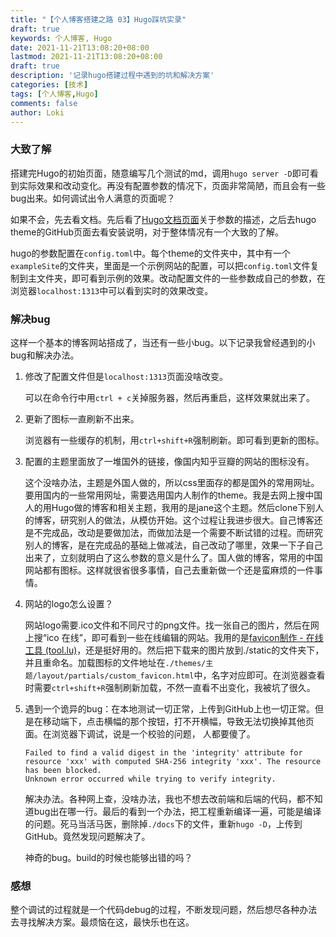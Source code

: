 ```yaml
---
title: "【个人博客搭建之路 03】Hugo踩坑实录"
draft: true
keywords: 个人博客, Hugo
date: 2021-11-21T13:08:20+08:00
lastmod: 2021-11-21T13:08:20+08:00
draft: true
description: '记录hugo搭建过程中遇到的坑和解决方案'
categories: [技术]
tags: [个人博客,Hugo]
comments: false
author: Loki
---
```


### 大致了解

搭建完Hugo的初始页面，随意编写几个测试的md，调用`hugo server -D`即可看到实际效果和改动变化。再没有配置参数的情况下，页面非常简陋，而且会有一些bug出来。如何调试出令人满意的页面呢？

如果不会，先去看文档。先后看了[Hugo文档页面](https://gohugo.io/getting-started/configuration/)关于参数的描述，之后去hugo theme的GitHub页面去看安装说明，对于整体情况有一个大致的了解。

hugo的参数配置在`config.toml`中。每个theme的文件夹中，其中有一个`exampleSite`的文件夹，里面是一个示例网站的配置，可以把`config.toml`文件复制到主文件夹，即可看到示例的效果。改动配置文件的一些参数成自己的参数，在浏览器`localhost:1313`中可以看到实时的效果改变。

### 解决bug

这样一个基本的博客网站搭成了，当还有一些小bug。以下记录我曾经遇到的小bug和解决办法。

1. 修改了配置文件但是`localhost:1313`页面没啥改变。

   可以在命令行中用`ctrl + c`关掉服务器，然后再重启，这样效果就出来了。

2. 更新了图标一直刷新不出来。

   浏览器有一些缓存的机制，用`ctrl+shift+R`强制刷新。即可看到更新的图标。

3. 配置的主题里面放了一堆国外的链接，像国内知乎豆瓣的网站的图标没有。

   这个没啥办法，主题是外国人做的，所以css里面存的都是国外的常用网址。要用国内的一些常用网址，需要选用国内人制作的theme。我是去网上搜中国人的用Hugo做的博客和相关主题，我用的是jane这个主题。然后clone下别人的博客，研究别人的做法，从模仿开始。这个过程让我进步很大。自己博客还是不完成品，改动是要做加法，而做加法是一个需要不断试错的过程。而研究别人的博客，是在完成品的基础上做减法，自己改动了哪里，效果一下子自己出来了，立刻就明白了这么参数的意义是什么了。国人做的博客，常用的中国网站都有图标。这样就很省很多事情，自己去重新做一个还是蛮麻烦的一件事情。

4. 网站的logo怎么设置？

   网站logo需要.ico文件和不同尺寸的png文件。找一张自己的图片，然后在网上搜“ico 在线”，即可看到一些在线编辑的网站。我用的是[favicon制作 - 在线工具 (tool.lu)](https://tool.lu/favicon/)，还是挺好用的。然后把下载来的图片放到./static的文件夹下，并且重命名。加载图标的文件地址在`./themes/主题/layout/partials/custom_favicon.html`中，名字对应即可。在浏览器查看时需要`ctrl+shift+R`强制刷新加载，不然一直看不出变化，我被坑了很久。
   
5. 遇到一个诡异的bug：在本地测试一切正常，上传到GitHub上也一切正常。但是在移动端下，点击横幅的那个按钮，打不开横幅，导致无法切换掉其他页面。在浏览器下调试，说是一个校验的问题， 人都要傻了。

   ```
   Failed to find a valid digest in the 'integrity' attribute for resource 'xxx' with computed SHA-256 integrity 'xxx'. The resource has been blocked.
   Unknown error occurred while trying to verify integrity.
   ```

   解决办法。各种网上查，没啥办法，我也不想去改前端和后端的代码，都不知道bug出在哪一行。最后的看到一个办法，把工程重新编译一遍，可能是编译的问题。死马当活马医，删除掉`./docs`下的文件，重新`hugo -D`，上传到GitHub。竟然发现问题解决了。

   神奇的bug。build的时候也能够出错的吗？

### 感想

整个调试的过程就是一个代码debug的过程，不断发现问题，然后想尽各种办法去寻找解决方案。最烦恼在这，最快乐也在这。





























